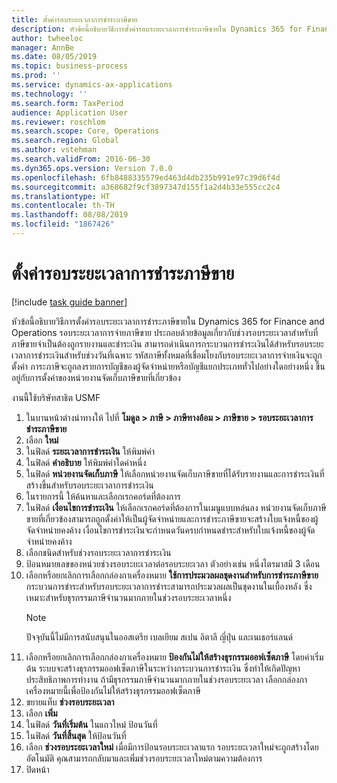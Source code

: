 ```yaml
---
title: ตั้งค่ารอบระยะเวลาการชำระภาษีขาย
description: หัวข้อนี้อธิบายวิธีการตั้งค่ารอบระยะเวลาการชำระภาษีขายใน Dynamics 365 for Finance and Operations
author: twheeloc
manager: AnnBe
ms.date: 08/05/2019
ms.topic: business-process
ms.prod: ''
ms.service: dynamics-ax-applications
ms.technology: ''
ms.search.form: TaxPeriod
audience: Application User
ms.reviewer: roschlom
ms.search.scope: Core, Operations
ms.search.region: Global
ms.author: vstehman
ms.search.validFrom: 2016-06-30
ms.dyn365.ops.version: Version 7.0.0
ms.openlocfilehash: 6fb8488335579ed463d4db235b991e97c39d6f4d
ms.sourcegitcommit: a368682f9cf3897347d155f1a2d4b33e555cc2c4
ms.translationtype: HT
ms.contentlocale: th-TH
ms.lasthandoff: 08/08/2019
ms.locfileid: "1867426"
---
```

# <a name="set-up-sales-tax-settlement-periods"></a>ตั้งค่ารอบระยะเวลาการชำระภาษีขาย

[!include [task guide banner](../../includes/task-guide-banner.md)]

หัวข้อนี้อธิบายวิธีการตั้งค่ารอบระยะเวลาการชำระภาษีขายใน Dynamics 365 for Finance and Operations รอบระยะเวลาการจ่ายภาษีขาย ประกอบด้วยข้อมูลเกี่ยวกับช่วงรอบระยะเวลาสำหรับที่ภาษีขายจำเป็นต้องถูกรายงานและชำระเงิน  สามารถดำเนินการกระบวนการชำระเงินได้สำหรับรอบระยะเวลาการชำระเงินสำหรับช่วงวันที่เฉพาะ  รหัสภาษีทั้งหมดที่เชื่อมโยงกับรอบระยะเวลาการจ่ายเงินจะถูกตั้งค่า  ภาระภาษีจะถูกลงรายการบัญชีของผู้จัดจำหน่ายหรือบัญชีแยกประเภททั่วไปอย่างใดอย่างหนึ่ง ขึ้นอยู่กับการตั้งค่าของหน่วยงานจัดเก็บภาษีขายที่เกี่ยวข้อง 

งานนี้ใช้บริษัทสาธิต USMF 

1. ในบานหน้าต่างนำทางให้ ไปที่ **โมดูล > ภาษี > ภาษีทางอ้อม > ภาษีขาย > รอบระยะเวลาการชำระภาษีขาย**
2. เลือก **ใหม่**
3. ในฟิลด์ **ระยะเวลาการชำระเงิน** ให้พิมพ์ค่า
4. ในฟิลด์ **คำอธิบาย** ให้พิมพ์ค่าใดค่าหนึ่ง
5. ในฟิลด์ **หน่วยงานจัดเก็บภาษี** ให้เลือกหน่วยงานจัดเก็บภาษีขายที่ได้รับรายงานและการชำระเงินที่สร้างขึ้นสำหรับรอบระยะเวลาการชำระเงิน
6. ในรายการนี้ ให้ค้นหาและเลือกเรกคอร์ดที่ต้องการ
7. ในฟิลด์ **เงื่อนไขการชำระเงิน** ให้เลือกเรกคอร์ดที่ต้องการในเมนูแบบหล่นลง หน่วยงานจัดเก็บภาษีขายที่เกี่ยวข้องสามารถถูกตั้งค่าให้เป็นผู้จัดจำหน่ายและการชำระภาษีขายจะสร้างใบแจ้งหนี้ของผู้จัดจำหน่ายคงค้าง  เงื่อนไขการชำระเงินจะกำหนดวันครบกำหนดชำระสำหรับใบแจ้งหนี้ของผู้จัดจำหน่ายคงค้าง  
8. เลือกชนิดสำหรับช่วงรอบระยะเวลาการชำระเงิน
9. ป้อนหมายเลขของหน่วยช่วงรอบระยะเวลาต่อรอบระยะเวลา  ตัวอย่างเช่น หนึ่งไตรมาสมี 3 เดือน
10. เลือกหรือยกเลิกการเลือกกล่องกาเครื่องหมาย **ใช้การประมวลผลชุดงานสำหรับการชำระภาษีขาย** กระบวนการชำระสำหรับรอบระยะเวลาการชำระสามารถประมวลผลเป็นชุดงานในเบื้องหลัง  ซึ่งเหมาะสำหรับธุรกรรมภาษีจำนวนมากภายในช่วงรอบระยะเวลาหนึ่ง  
    > [!NOTE]
    > ปัจจุบันนี้ไม่มีการสนับสนุนในออสเตรีย เบลเยียม สเปน อิตาลี ญี่ปุ่น และเนเธอร์แลนด์
11. เลือกหรือยกเลิกการเลือกกล่องกาเครื่องหมาย **ป้องกันไม่ให้สร้างธุรกรรมออฟเซ็ตภาษี** โดยค่าเริ่มต้น ระบบจะสร้างธุรกรรมออฟเซ็ตภาษีในระหว่างกระบวนการชำระเงิน ซึ่งทำให้เกิดปัญหาประสิทธิภาพการทำงาน ถ้ามีธุรกรรมภาษีจำนวนมากภายในช่วงรอบระยะเวลา เลือกกล่องกาเครื่องหมายนี้เพื่อป้องกันไม่ให้สร้างธุรกรรมออฟเซ็ตภาษี
12. ขยายแท็บ **ช่วงรอบระยะเวลา**
13. เลือก **เพิ่ม**
14. ในฟิลด์ **วันที่เริ่มต้น** ในแถวใหม่ ป้อนวันที่
15. ในฟิลด์ **วันที่สิ้นสุด** ให้ป้อนวันที่
16. เลือก **ช่วงรอบระยะเวลาใหม่** เมื่อมีการป้อนรอบระยะเวลาแรก รอบระยะเวลาใหม่จะถูกสร้างโดยอัตโนมัติ  คุณสามารถกลับมาและเพิ่มช่วงรอบระยะเวลาใหม่ตามความต้องการ  
17. ปิดหน้า


